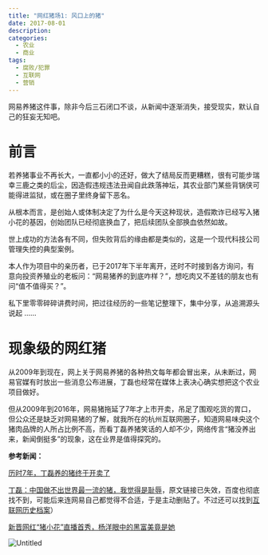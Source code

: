 ```yaml
---
title: "网红猪场1: 风口上的猪"
date: 2017-08-01
description: 
categories:
  - 农业
  - 商业
tags:
  - 腐败/犯罪
  - 互联网
  - 营销
---
```



网易养猪这件事，除非今后三石闭口不谈，从新闻中逐渐消失，接受现实，默认自己的狂妄无知吧。 ‌

# **前言**

若养猪事业不再长大，一直都小小的还好，做大了结局反而更糟糕，很有可能步瑞幸三鹿之类的后尘，因造假违规违法丑闻自此跌落神坛，其农业部门某些背锅侠可能得进监狱，或在圈子里终身留下恶名。

从根本而言，是创始人或体制决定了为什么是今天这种现状，造假欺诈已经写入猪小花的基因，创始团队已经彻底换血了，把后续团队全部换血依然如故。

世上成功的方法各有不同，但失败背后的缘由都是类似的，这是一个现代科技公司管理失控的典型案例。

本人作为项目中的亲历者，已于2017年下半年离开，还时不时接到各方询问，有意向投资养殖业的老板问：“网易猪养的到底咋样？”，想吃肉又不差钱的朋友也有问“值不值得买？”。

私下里零零碎碎讲费时间，把过往经历的一些笔记整理下，集中分享，从追溯源头说起 ……

# **现象级的网红猪**

从2009年到现在，网上关于网易养猪的各种热文每年都会冒出来，从未断过，网易官媒有时放出一些消息公布进展，丁磊也经常在媒体上表决心确实想把这个农业项目做好。

但从2009年到2016年，网易猪拖延了7年才上市开卖，吊足了围观吃货的胃口，但公众还是缺乏对网易猪的了解，就我所在的杭州互联网圈子，知道网易味央这个猪肉品牌的人所占比例不高，而看丁磊养猪笑话的人却不少，网络传言“猪没养出来，新闻倒挺多”的现象，这在业界是值得探究的。

**参考新闻：**

[历时7年，丁磊养的猪终于开卖了](https://www.pearvideo.com/video_1011980)

[丁磊：中国做不出世界最一流的猪，我觉得是耻辱](http://tech.163.com/17/0510/14/CK357VDU00097U7R.html)，原文链接已失效，百度也彻底找不到，可能后来连网易自己都觉得不合适，于是主动删贴了。不过还可以找到[互联网历史档案](https://web.archive.org/web/20180331101633/http://tech.163.com/17/0510/14/CK357VDU00097U7R.html)）

[新晋网红“猪小花”直播首秀，杨洋眼中的黑富美竟是她](https://www.digitaling.com/articles/34448.html) 

![Untitled](%E7%BD%91%E7%BA%A2%E7%8C%AA%E5%9C%BA1%20%E9%A3%8E%E5%8F%A3%E4%B8%8A%E7%9A%84%E7%8C%AA%209f13fddf54e8430c82969864b629cf01/Untitled.png)


